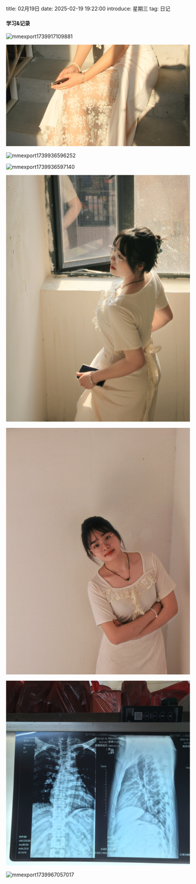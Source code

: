 title: 02月19日
date: 2025-02-19 19:22:00
introduce: 星期三
tag: 日记

#### 学习&记录
![mmexport1739917109881](/static/img/2025/02/19/mmexport1739917109881.jpg)

![mmexport1739936593990](/static/img/2025/02/19/mmexport1739936593990.jpg)

![mmexport1739936596252](/static/img/2025/02/19/mmexport1739936596252.jpg)

![mmexport1739936597140](/static/img/2025/02/19/mmexport1739936597140.jpg)

![mmexport1739936597906](/static/img/2025/02/19/mmexport1739936597906.jpg)

![mmexport1739936599881](/static/img/2025/02/19/mmexport1739936599881.jpg)

![mmexport1739941132331](/static/img/2025/02/19/mmexport1739941132331.jpg)

![mmexport1739967057017](/static/img/2025/02/19/mmexport1739967057017.jpg)

